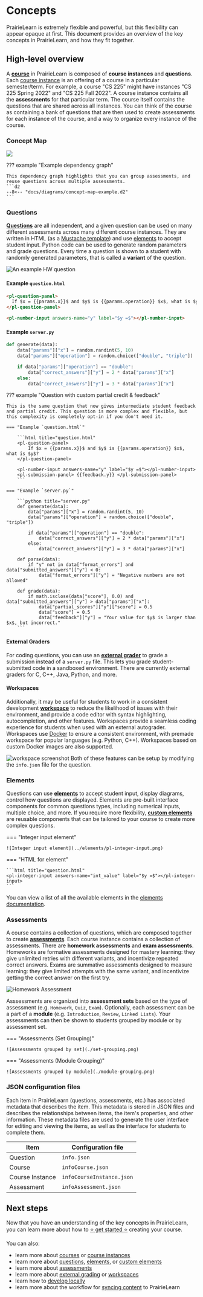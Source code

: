 # Concepts

PrairieLearn is extremely flexible and powerful, but this flexibility can appear opaque at first. This document provides an overview of the key concepts in PrairieLearn, and how they fit together.

## High-level overview

A [**course**](../course.md) in PrairieLearn is composed of **course instances** and **questions**. Each [course instance](../courseInstance.md) is an offering of a course in a particular semester/term. For example, a course "CS 225" might have instances "CS 225 Spring 2022" and "CS 225 Fall 2022". A course instance contains all the **assessments** for that particular term. The course itself contains the questions that are shared across all instances. You can think of the course as containing a bank of questions that are then used to create assessments for each instance of the course, and a way to organize every instance of the course.

### Concept Map

![](../diagrams/concept-map.d2)

<!-- ```d2
--8<-- "docs/diagrams/concept-map.d2"
``` -->

??? example "Example dependency graph"

    This dependency graph highlights that you can group assessments, and reuse questions across multiple assessments.
    ```d2
    --8<-- "docs/diagrams/concept-map-example.d2"
    ```

### Questions

[**Questions**](../question.md) are all independent, and a given question can be used on many different assessments across many different course instances. They are written in HTML (as a [Mustache template](https://mustache.github.io/mustache.5.html)) and use [elements](../elements.md) to accept student input. Python code can be used to generate random parameters and grade questions. Every time a question is shown to a student with randomly generated parameters, that is called a **variant** of the question.

![An example HW question](./hw-question.png)

#### Example `question.html`

```html title="question.html"
<pl-question-panel>
  If $x = {{params.x}}$ and $y$ is {{params.operation}} $x$, what is $y$?
</pl-question-panel>

<pl-number-input answers-name="y" label="$y =$"></pl-number-input>
```

#### Example `server.py`

```python title="server.py"
def generate(data):
    data["params"]["x"] = random.randint(5, 10)
    data["params"]["operation"] = random.choice(["double", "triple"])

    if data["params"]["operation"] == "double":
        data["correct_answers"]["y"] = 2 * data["params"]["x"]
    else:
        data["correct_answers"]["y"] = 3 * data["params"]["x"]
```

??? example "Question with custom partial credit & feedback"

    This is the same question that now gives intermediate student feedback and partial credit. This question is more complex and flexible, but this complexity is completely opt-in if you don't need it.

    === "Example `question.html`"

        ```html title="question.html"
        <pl-question-panel>
            If $x = {{params.x}}$ and $y$ is {{params.operation}} $x$, what is $y$?
        </pl-question-panel>

        <pl-number-input answers-name="y" label="$y =$"></pl-number-input>
        <pl-submission-panel> {{feedback.y}} </pl-submission-panel>
        ```

    === "Example `server.py`"

        ```python title="server.py"
        def generate(data):
            data["params"]["x"] = random.randint(5, 10)
            data["params"]["operation"] = random.choice(["double", "triple"])

            if data["params"]["operation"] == "double":
                data["correct_answers"]["y"] = 2 * data["params"]["x"]
            else:
                data["correct_answers"]["y"] = 3 * data["params"]["x"]

        def parse(data):
            if "y" not in data["format_errors"] and data["submitted_answers"]["y"] < 0:
                data["format_errors"]["y"] = "Negative numbers are not allowed"

        def grade(data):
            if math.isclose(data["score"], 0.0) and data["submitted_answers"]["y"] > data["params"]["x"]:
                data["partial_scores"]["y"]["score"] = 0.5
                data["score"] = 0.5
                data["feedback"]["y"] = "Your value for $y$ is larger than $x$, but incorrect."
        ```

#### External Graders

For coding questions, you can use an [**external grader**](../externalGrading.md) to grade a submission instead of a `server.py` file. This lets you grade student-submitted code in a sandboxed environment. There are currently external graders for C, C++, Java, Python, and more.

#### Workspaces

Additionally, it may be useful for students to work in a consistent development [**workspace**](../workspaces/index.md) to reduce the likelihood of issues with their environment, and provide a code editor with syntax highlighting, autocompletion, and other features. Workspaces provide a seamless coding experience for students when used with an external autograder. Workspaces use [Docker](https://docker.com) to ensure a consistent environment, with premade workspace for popular languages (e.g. Python, C++). Workspaces based on custom Docker images are also supported.

![workspace screenshot](./workspace.png)
Both of these features can be setup by modifying the `info.json` file for the question.

### Elements

Questions can use [**elements**](../elements.md) to accept student input, display diagrams, control how questions are displayed. Elements are pre-built interface components for common questions types, including numerical inputs, multiple choice, and more. If you require more flexibility, [**custom elements**](../devElements.md) are reusable components that can be tailored to your course to create more complex questions.

=== "Integer input element"

    ![Integer input element](../elements/pl-integer-input.png)

=== "HTML for element"

    ```html title="question.html"
    <pl-integer-input answers-name="int_value" label="$y =$"></pl-integer-input>
    ```

You can view a list of all the available elements in the [elements documentation](../elements.md).

### Assessments

A course contains a collection of questions, which are composed together to create [**assessments**](../assessment/index.md). Each course instance contains a collection of assessments. There are **homework assessments** and **exam assessments**. Homeworks are formative assessments designed for mastery learning: they give unlimited retries with different variants, and incentivize repeated correct answers. Exams are summative assessments designed to measure learning: they give limited attempts with the same variant, and incentivize getting the correct answer on the first try.

![Homework Assessment](./hw-assessment.png)

Asssessments are organized into **assessment sets** based on the type of assessment (e.g. `Homework`, `Quiz`, `Exam`). Optionally, each assessment can be a part of a **module** (e.g. `Introduction`, `Review`, `Linked Lists`). Your assessments can then be shown to students grouped by module or by assessment set.

=== "Assessments (Set Grouping)"

    ![Assessments grouped by set](./set-grouping.png)

=== "Assessments (Module Grouping)"

    ![Assessments grouped by module](./module-grouping.png)

### JSON configuration files

Each item in PrairieLearn (questions, assessments, etc.) has associated metadata that describes the item. This metadata is stored in JSON files and describes the relationships between items, the item's properties, and other information. These metadata files are used to generate the user interface for editing and viewing the items, as well as the interface for students to complete them.

| Item            | Configuration file        |
| --------------- | ------------------------- |
| Question        | `info.json`               |
| Course          | `infoCourse.json`         |
| Course Instance | `infoCourseInstance.json` |
| Assessment      | `infoAssessment.json`     |

## Next steps

Now that you have an understanding of the key concepts in PrairieLearn, you can learn more about how to [:star: get started :star:](../getStarted.md) creating your course.

You can also:

- learn more about [courses](../course.md) or [course instances](../courseInstance.md)
- learn more about [questions](../question.md), [elements](../elements.md), or [custom elements](../devElements.md)
- learn more about [assessments](../assessment/index.md)
- learn more about [external grading](../externalGrading.md) or [workspaces](../workspaces/index.md)
- learn how to [develop locally](../installing.md)
- learn more about the workflow for [syncing content](../sync.md) to PrairieLearn
